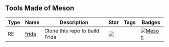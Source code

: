 
## Tools Made of Meson

| Type | Name | Description | Star | Tags | Badges |
| --- | --- | --- | --- | --- | --- |
|RE|[frida](https://github.com/frida/frida)|Clone this repo to build Frida|![](https://img.shields.io/github/stars/frida/frida?label=%20)||[![Meson](/images/meson.png)](/categorize/langs/Meson.md)|

